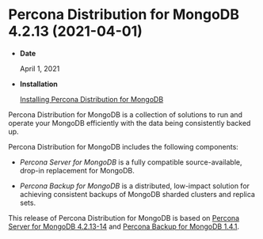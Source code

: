 # Percona Distribution for MongoDB 4.2.13 (2021-04-01)

* **Date**

    April 1, 2021

* **Installation**

    [Installing Percona Distribution for MongoDB](https://www.percona.com/doc/percona-server-for-mongodb/4.2/install/index.html)

Percona Distribution for MongoDB is a collection of solutions to run and operate your
MongoDB efficiently with the data being consistently backed up.

Percona Distribution for MongoDB includes the following components:

* *Percona Server for MongoDB* is a fully compatible source-available, drop-in replacement
for MongoDB.

* *Percona Backup for MongoDB* is a distributed, low-impact solution for achieving
consistent backups of MongoDB sharded clusters and replica sets.

This release of Percona Distribution for MongoDB is based on [Percona Server for MongoDB 4.2.13-14](https://www.percona.com/doc/percona-server-for-mongodb/4.2/release_notes/4.2.13-14.html) and [Percona Backup for MongoDB 1.4.1](https://www.percona.com/doc/percona-backup-mongodb/release-notes/1.4.1.html).

